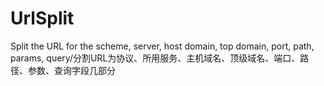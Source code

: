 # UrlSplit
Split the URL for the scheme, server, host domain, top domain, port, path, params, query/分割URL为协议、所用服务、主机域名、顶级域名、端口、路径、参数、查询字段几部分
